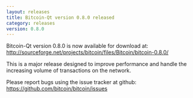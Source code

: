 ```yaml
---
layout: releases
title: Bitcoin-Qt version 0.8.0 released
category: releases
version: 0.8.0
---
```

Bitcoin-Qt version 0.8.0 is now available for download at:
<http://sourceforge.net/projects/bitcoin/files/Bitcoin/bitcoin-0.8.0/>

This is a major release designed to improve performance and handle the
increasing volume of transactions on the network.

Please report bugs using the issue tracker at github:
<https://github.com/bitcoin/bitcoin/issues>

